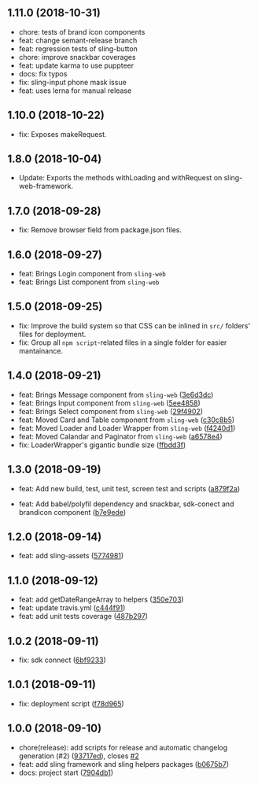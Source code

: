 
<a name="1.11.0"></a>
## 1.11.0 (2018-10-31)

* chore: tests of brand icon components
* feat: change semant-release branch
* feat: regression tests of sling-button
* chore: improve snackbar coverages
* feat: update karma to use puppteer
* docs: fix typos
* fix: sling-input phone mask issue
* feat: uses lerna for manual release

<a name="1.10.0"></a>
## 1.10.0 (2018-10-22)

* fix: Exposes makeRequest.

<a name="1.8.0"></a>
## 1.8.0 (2018-10-04)

* Update: Exports the methods withLoading and withRequest on sling-web-framework.

<a name="1.7.0"></a>
## 1.7.0 (2018-09-28)

* fix: Remove browser field from package.json files.

<a name="1.6.0"></a>
## 1.6.0 (2018-09-27)

* feat: Brings Login component from `sling-web`
* feat: Brings List component from `sling-web`

<a name="1.5.0"></a>
## 1.5.0 (2018-09-25)

* fix: Improve the build system so that CSS can be inlined in `src/` folders' files for deployment.
* fix: Group all `npm script`-related files in a single folder for easier mantainance.

<a name="1.4.0"></a>
## 1.4.0 (2018-09-21)

* feat: Brings Message component from `sling-web` ([3e6d3dc](https://github.com/stone-payments/sling-web-framework/commit/3e6d3dc))
* feat: Brings Input component from `sling-web` ([5ee4858](https://github.com/stone-payments/sling-web-framework/commit/5ee4858))
* feat: Brings Select component from `sling-web` ([29f4902](https://github.com/stone-payments/sling-web-framework/commit/29f4902))
* feat: Moved Card and Table component from `sling-web` ([c30c8b5](https://github.com/stone-payments/sling-web-framework/commit/c30c8b5))
* feat: Moved Loader and Loader Wrapper from `sling-web` ([f4240d1](https://github.com/stone-payments/sling-web-framework/commit/f4240d1))
* feat: Moved Calandar and Paginator from `sling-web` ([a6578e4](https://github.com/stone-payments/sling-web-framework/commit/a6578e4))
* fix: LoaderWrapper's gigantic bundle size ([ffbdd3f](https://github.com/stone-payments/sling-web-framework/commit/ffbdd3f))

<a name="1.3.0"></a>
## 1.3.0 (2018-09-19)

* feat: Add new build, test, unit test, screen test and scripts ([a879f2a](https://github.com/stone-payments/sling-web-framework/commit/a879f2a))

* feat: Add babel/polyfil dependency and snackbar, sdk-conect and brandicon component ([b7e9ede](https://github.com/stone-payments/sling-web-framework/commit/b7e9ede))


<a name="1.2.0"></a>
## 1.2.0 (2018-09-14)

* feat: add sling-assets ([5774981](https://github.com/stone-payments/sling-web-framework/commit/5774981))

<a name="1.1.0"></a>
## 1.1.0 (2018-09-12)

* feat: add getDateRangeArray to helpers ([350e703](https://github.com/stone-payments/sling-web-framework/commit/350e703))
* feat: update travis.yml ([c444f91](https://github.com/stone-payments/sling-web-framework/commit/c444f91))
* feat: add unit tests coverage ([487b297](https://github.com/stone-payments/sling-web-framework/commit/487b297))


<a name="1.0.2"></a>
## 1.0.2 (2018-09-11)

* fix: sdk connect ([6bf9233](https://github.com/stone-payments/sling-web-framework/commit/6bf9233))


<a name="1.0.1"></a>
## 1.0.1 (2018-09-11)

* fix: deployment script ([f78d965](https://github.com/stone-payments/sling-web-framework/commit/f78d965))



<a name="1.0.0"></a>
## 1.0.0 (2018-09-10)

* chore(release): add scripts for release and automatic changelog generation (#2) ([93717ed](https://github.com/stone-payments/sling-web-framework/commit/93717ed)), closes [#2](https://github.com/stone-payments/sling-web-framework/issues/2)
* feat: add sling framework and sling helpers packages ([b0675b7](https://github.com/stone-payments/sling-web-framework/commit/b0675b7))
* docs: project start ([7904db1](https://github.com/stone-payments/sling-web-framework/commit/7904db1))



